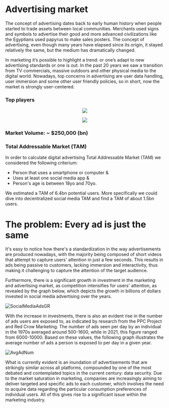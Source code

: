 # Advertising market
The concept of advertising dates back to early human history when people started to trade assets between local communities. Merchants used signs and symbols to advertise their good and more advanced civilizations like the Egyptians used papyrus to make sales posters. The concept of advertising, even though many years have elapsed since its origin, it stayed relatively the same, but the medium has dramatically changed.

In marketing it’s possible to highlight a trend: or one’s adapt to new advertising standards or one is out. In the past 20 years we saw a transition from TV commercials, massive outdoors and other physical media to the digital world. Nowadays, top concerns in advertising are user data handling, user immersion and some other user friendly policies, so in short, now the market is strongly user-centered. 

### Top players 
<p align="center">
<img src ="https://github.com/Arthur-Jacobina/Farecaster-Ads/assets/129566256/c8641917-2ddd-4554-892c-cc88f6f79986"/>
</p>
<p align="center">
<img src ="https://github.com/Arthur-Jacobina/Farecaster-Ads/assets/129566256/b6a12737-9751-4538-8785-04d6ef915d7b"/>
</p>



### Market Volume: ~ $250,000 (bn)
### Total Addressable Market (TAM)
In order to calculate digital advertising Total Addressable Market (TAM) we considered the following criterium:
- Person that uses a smartphone or computer &
- Uses at least one social media app &
- Person's age is between 18yo and 70yo.

We estimated a TAM of 6.4bn potential users.
More specifically we could dive into decentralized social media TAM and find a TAM of about 1.5bn users.

# The problem: Every ad is just the same
It's easy to notice how there's a standardization in the way advertisements are produced nowadays, with the majority being composed of short videos that attempt to capture users' attention in just a few seconds. This results in ads being passive to customers, lacking immersion and interactivity, thus making it challenging to capture the attention of the target audience.

Furthermore, there is a significant growth in investment in the marketing and advertising market, as competition intensifies for users' attention, as revealed by the graph below, which depicts the growth in billions of dollars invested in social media advertising over the years.

![SocialMediaAdsGR](https://github.com/Arthur-Jacobina/Farecaster-Ads/assets/129566256/1b5c8bc9-b99a-4d91-82e5-5d3145261617)

With the increase in investments, there is also an evident rise in the number of ads users are exposed to, as indicated by research from the PPC Project and Red Crow Marketing. The number of ads seen per day by an individual in the 1970s averaged around 500-1600, while in 2021, this figure ranged from 6000-10000. Based on these values, the following graph illustrates the average number of ads a person is exposed to per day in a given year.


![AvgAdNum](https://github.com/Arthur-Jacobina/Farecaster-Ads/assets/129566256/53528b70-a32c-408d-ac4b-f69458303d71)


What is currently evident is an inundation of advertisements that are strikingly similar across all platforms, compounded by one of the most debated and contemplated topics in the current century: data security. Due to the market saturation in marketing, companies are increasingly aiming to deliver targeted and specific ads to each customer, which involves the need to acquire data regarding the particular consumption preferences of individual users. All of this gives rise to a significant issue within the marketing industry.

